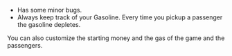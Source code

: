 - Has some minor bugs.
- Always keep track of your Gasoline. Every time you pickup a passenger the gasoline depletes.

You can also customize the starting money and the gas of the game and the passengers.
